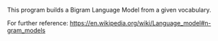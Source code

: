 This program builds a Bigram Language Model from a given vocabulary.

For further reference: https://en.wikipedia.org/wiki/Language_model#n-gram_models
